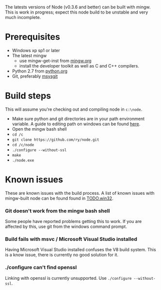 The latests versions of Node (v0.3.6 and better) can be built with mingw. This is work in progress; expect this node build to be unstable and very much incomplete.

# Prerequisites

* Windows xp sp1 or later
* The latest mingw
  * use mingw-get-inst from [mingw.org](http://www.mingw.org/wiki/InstallationHOWTOforMinGW)
  * install the developer toolkit as well as C and C++ compilers.
* Python 2.7 from [python.org](http://www.python.org/download/)
* Git, preferably [msysgit](http://code.google.com/p/msysgit/)

# Build steps

This will assume you're checking out and compiling node in `c:\node`.

* Make sure python and git directories are in your path environment variable. 
  A guide to editing path on windows can be found [here](http://www.java.com/en/download/help/path.xml).
* Open the mingw bash shell
* `cd /c`
* `git clone https://github.com/ry/node.git`
* `cd /c/node`
* `./configure --without-ssl`
* `make`
* `./node.exe`

# Known issues

These are known issues with the build process. A list of known issues with mingw-built node can be found found in [TODO.win32](https://github.com/ry/node/raw/master/TODO.win32).

### Git doesn't work from the mingw bash shell
Some people have reported problems getting this to work. If you are affected by this, use git from the windows command prompt.

### Build fails with msvc / Microsoft Visual Studio installed
Having Microsoft Visual Studio installed confuses the V8 build system. This is a know issue, there is currently no good solution for it.

### ./configure can't find openssl
Linking with openssl is currently unsupported. Use `./configure --without-ssl`.

